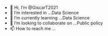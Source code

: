 - 👋 Hi, I’m @GiscarT2021
- 👀 I’m interested in ...Data Science
- 🌱 I’m currently learning ...Data Science
- 💞️ I’m looking to collaborate on ...Public policy
- 📫 How to reach me ...

<!---
GiscarT2021/GiscarT2021 is a ✨ special ✨ repository because its `README.md` (this file) appears on your GitHub profile.
You can click the Preview link to take a look at your changes.
--->
